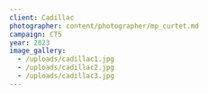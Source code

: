 ```yaml
---
client: Cadillac
photographer: content/photographer/mp_curtet.md
campaign: CT5
year: 2023
image_gallery:
  - /uploads/cadillac1.jpg
  - /uploads/cadillac2.jpg
  - /uploads/cadillac3.jpg
---
```




